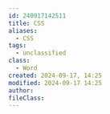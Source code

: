 ```yaml
---
id: 240917142511
title: CSS
aliases:
  - CSS
tags:
  - unclassified
class:
  - Word
created: 2024-09-17, 14:25
modified: 2024-09-17 14:25
author: 
fileClass: 
---
```

###